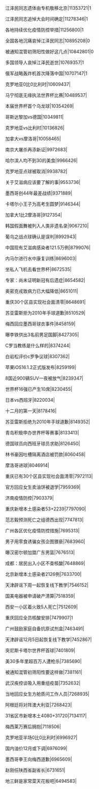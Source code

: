 江泽民同志遗体由专机敬移北京|11353721|1

江泽民同志追悼大会时间确定|11278346|1

各地持续优化疫情防控举措|11256800|1

全国各地沉痛哀悼江泽民同志|10895208|0

被通知混管初筛阳性做好这几点|10842801|0

多国领导人哀悼江泽民逝世|10769357|1

俄军战略轰炸机首次降落中国|10707147|1

克罗地亚0比0比利时|10609437|

马宁彻底无缘执法世界杯比赛|10489537|

本届世界杯首个乌龙球|10354269|

哥斯达黎加vs德国|10349811|

克罗地亚vs比利时|10136826|

加拿大vs摩洛哥|10058465|

南京大屠杀再添新证|9972683|

哈尔滨人均不到30的美食|9966426|

克罗地亚点球被取消|9938782|

关于艾滋病应该要了解的事|9553736|

墨西哥创44年最差战绩|9371889|

卡塔尔小王子为高考生圆梦|9146344|

加拿大1比2摩洛哥|9127354|

韩国假面舞被列入人类非遗名录|9067210|

葡乌之战点球确认是误判|8992943|

中国现有艾滋病感染者121.5万例|8799076|

内马尔进行水中康复训练|8696003|

坐私人飞机去看世界杯|8672535|

专家：尚未证明新冠有后遗症|8654582|

奥密克戎致病力已大幅降低|8651011|

重庆30个区县实现社会面清零|8648691|

苏亚雷斯拒为2010年手球道歉|8510529|

梅西回应墨西哥球衣事件|8458159|

曝李铁供出3名前男足国脚|8427305|

C罗当教练是什么样的|8374244|

白岩松评价c罗争议球|8307362|

苹果iOS16.1.2正式版发布|8259199|

8国近900辆SUV一夜被放气|8239347|

世界杯16强已产生10席|8230455|

日本vs西班牙|8220034|

十二月的第一天|8178416|

苏亚雷斯拒绝为2010年手球道歉|8149352|

青岛积极申办世界杯等赛事|8133413|

德国球员向西班牙球员求助|8126450|

林书豪因吐槽隔离酒店被罚款|8060458|

摩洛哥进球|8046914|

重庆已有30个区县实现社会面清零|7972113|

官方回应女生卖油饼被退学|7959369|

济南疫情防控|7903379|

重庆新增本土感染者53+2239|7797090|

范志毅预测死亡之组德西出现|7747813|

广州各区优化疫情防控措施|7695313|

男子用零食诱骗女孩企图猥亵|7683960|

曝汉密尔顿加盟广东男篮|7676513|

成都：居民出入小区不查核酸|7648869|

北京新增本土感染者2126例|7633700|

天津辟谣下周一起恢复线下教学|7546152|

国美电器被申请破产清算|7518359|

西安一小区着火致5人死亡|7512609|

重庆回应全员核酸安排|7479907|1

广州鼓励家庭自备抗原试剂盒|7463491|

天津辟谣12月5日起恢复线下教学|7452867|

突尼斯卡塔尔世界杯首球|7401809|

美30多年里超百万人遭枪杀|7385690|

被通知混管初筛阳性要这样做|7381161|

武汉疾控谈吸入用重组疫苗|7352632|

当地回应女生方舱质问工作人员|7268935|

阿根廷将对阵澳大利亚|7268423|

31省区市新增本土4080+31720|7134117|

梅西莱万赛后拥抱|7118506|

克罗地亚半场0比0比利时|6996927|

国内油价12月或下调|6976099|

墨西哥拳王向梅西道歉|6965609|

赵刚任陕西省副省长|6731651|

地三鲜是家常菜天花板吧|6494583|

